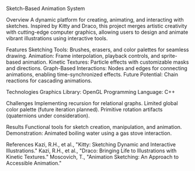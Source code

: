 Sketch-Based Animation System

Overview
A dynamic platform for creating, animating, and interacting with sketches. Inspired by Kitty and Draco, this project merges artistic creativity with cutting-edge computer graphics, allowing users to design and animate vibrant illustrations using interactive tools.

Features
Sketching Tools: Brushes, erasers, and color palettes for seamless drawing.
Animation: Frame interpolation, playback controls, and sprite-based animation.
Kinetic Textures: Particle effects with customizable masks and directions.
Graph-Based Interactions: Nodes and edges for connecting animations, enabling time-synchronized effects.
Future Potential: Chain reactions for cascading animations.

Technologies
Graphics Library: OpenGL
Programming Language: C++

Challenges
Implementing recursion for relational graphs.
Limited global color palette (future iteration planned).
Primitive rotation artifacts (quaternions under consideration).

Results
Functional tools for sketch creation, manipulation, and animation.
Demonstration: Animated boiling water using a gas stove interaction.

References
Kazi, R.H., et al., "Kitty: Sketching Dynamic and Interactive Illustrations."
Kazi, R.H., et al., "Draco: Bringing Life to Illustrations with Kinetic Textures."
Moscovich, T., "Animation Sketching: An Approach to Accessible Animation."
